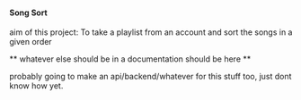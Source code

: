 #### Song Sort

aim of this project:
To take a playlist from an account and sort the songs in a given order

** whatever else should be in a documentation should be here **

probably going to make an api/backend/whatever for this stuff too, just dont know how yet.